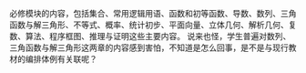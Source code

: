 必修模块的内容，包括集合、常用逻辑用语、函数和初等函数、导数、数列、三角函数与解三角形、不等式、概率、统计初步、平面向量、立体几何、解析几何、复数、算法、程序框图、推理与证明这些主要内容。
说来也怪，学生普遍对数列、三角函数与解三角形这两章的内容感到害怕，不知道是怎么回事，是不是与现行教材的编排体例有关联呢？
